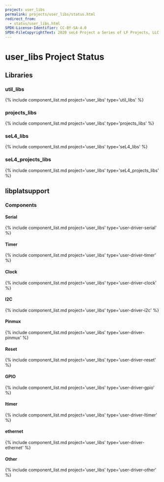 ```yaml
---
project: user_libs
permalink: projects/user_libs/status.html
redirect_from:
  - status/user_libs.html
SPDX-License-Identifier: CC-BY-SA-4.0
SPDX-FileCopyrightText: 2020 seL4 Project a Series of LF Projects, LLC.
---
```


# user_libs Project Status

## Libraries

### util_libs

{% include component_list.md project='user_libs' type='util_libs' %}

### projects_libs

{% include component_list.md project='user_libs' type='projects_libs' %}

### seL4_libs

{% include component_list.md project='user_libs' type='seL4_libs' %}

### seL4_projects_libs

{% include component_list.md project='user_libs' type='seL4_projects_libs' %}



## libplatsupport


### Components

#### Serial

{% include component_list.md project='user_libs' type='user-driver-serial' %}


#### Timer
{% include component_list.md project='user_libs' type='user-driver-timer' %}


#### Clock
{% include component_list.md project='user_libs' type='user-driver-clock' %}

#### I2C
{% include component_list.md project='user_libs' type='user-driver-i2c' %}

#### Pinmux
{% include component_list.md project='user_libs' type='user-driver-pinmux' %}

#### Reset
{% include component_list.md project='user_libs' type='user-driver-reset' %}

#### GPIO

{% include component_list.md project='user_libs' type='user-driver-gpio' %}

#### ltimer
{% include component_list.md project='user_libs' type='user-driver-ltimer' %}

#### ethernet
{% include component_list.md project='user_libs' type='user-driver-ethernet' %}

#### Other
{% include component_list.md project='user_libs' type='user-driver-other' %}

